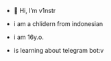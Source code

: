 - 👋 Hi, I’m v1nstr

- i am a chlidern from indonesian
- i am 16y.o.
- is learning about telegram bot:v

<!---
cpsoftboy-cell/cpsoftboy-cell is a ✨ special ✨ repository because its `README.md` (this file) appears on your GitHub profile.
You can click the Preview link to take a look at your changes.
--->
